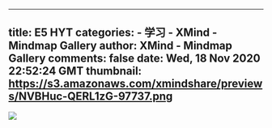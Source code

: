
---
title: E5 HYT
categories: 
    - 学习
    - XMind - Mindmap Gallery
author: XMind - Mindmap Gallery
comments: false
date: Wed, 18 Nov 2020 22:52:24 GMT
thumbnail: https://s3.amazonaws.com/xmindshare/previews/NVBHuc-QERL1zG-97737.png
---

<div>   
<img src="https://s3.amazonaws.com/xmindshare/previews/NVBHuc-QERL1zG-97737.png" referrerpolicy="no-referrer">  
</div>
            